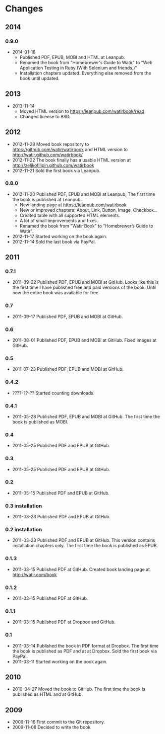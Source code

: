 # Changes

## 2014

### 0.9.0

- 2014-01-18
  - Published PDF, EPUB, MOBI and HTML at Leanpub.
  - Renamed the book from "Homebrewer's Guide to Watir" to "Web Application Testing in Ruby (With Selenium and friends.)"
  - Installation chapters updated. Everything else removed from the book until updated.

## 2013

- 2013-11-14
  - Moved HTML version to https://leanpub.com/watirbook/read
  - Changed license to BSD.

## 2012

- 2012-11-28 Moved book repository to https://github.com/watir/watirbook and HTML version to http://watir.github.com/watirbook/
- 2012-11-22 The book finally has a usable HTML version at http://zeljkofilipin.github.com/watirbook
- 2012-11-21 Sold the first book via Leanpub.

### 0.8.0

- 2012-11-20 Published PDF, EPUB and MOBI at Leanpub, The first time the book is published at Leanpub.
  - New landing page at https://leanpub.com/watirbook
  - New or improved chapters: About, Link, Button, Image, Checkbox...
  - Created table with all supported HTML elements.
  - A lot of small improvements and fixes.
  - Renamed the book from "Watir Book" to "Homebrewer’s Guide to Watir".
- 2012-11-17 Started working on the book again.
- 2012-11-14 Sold the last book via PayPal.

## 2011

### 0.7.1

- 2011-09-22 Published PDF, EPUB and MOBI at GitHub. Looks like this is the first time I have published free and paid versions of the book. Until now the entire book was available for free.

### 0.7

- 2011-09-17 Published PDF, EPUB and MOBI at GitHub.

### 0.6

- 2011-08-01 Published PDF, EPUB and MOBI at GitHub. Fixed images at GitHub.

### 0.5

- 2011-07-23 Published PDF, EPUB and MOBI at GitHub.

### 0.4.2

- ????-??-?? Started counting downloads.

### 0.4.1

- 2011-05-28 Published PDF, EPUB and MOBI at GitHub. The first time the book is published as MOBI.

### 0.4

- 2011-05-25 Published PDF and EPUB at GitHub.

### 0.3

- 2011-05-25 Published PDF and EPUB at GitHub.

### 0.2

- 2011-05-15 Published PDF and EPUB at GitHub.

### 0.3 installation

- 2011-03-23 Published PDF and EPUB at GitHub.

### 0.2 installation

- 2011-03-23 Published PDF and EPUB at GitHub. This version contains installation chapters only. The first time the book is published as EPUB.

### 0.1.3

- 2011-03-15 Published PDF at GitHub. Created book landing page at http://watir.com/book

### 0.1.2

- 2011-03-15 Published PDF at GitHub.

### 0.1.1

- 2011-03-15 Published PDF at Dropbox and GitHub.

### 0.1

- 2011-03-14 Published the book in PDF format at Dropbox. The first time the book is published as PDF and at at Dropbox. Sold the first book via PayPal.
- 2011-03-11 Started working on the book again.

## 2010

- 2010-04-27 Moved the book to GitHub. The first time the book is published as HTML and at GitHub.

## 2009

- 2009-11-16 First commit to the Git repository.
- 2009-11-08 Decided to write the book.
